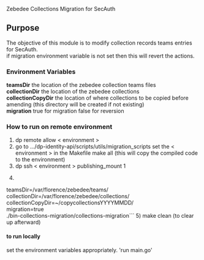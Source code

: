 Zebedee Collections Migration for SecAuth    

## Purpose
The objective of this module is to modify collection records teams entries for SecAuth.   
if migration environment variable is not set then this will revert the actions.

### Environment Variables
**teamsDir** the location of the zebedee collection teams files   
**collectionDir** the location of the zebedee collections   
**collectionCopyDir** the location of where collections to be copied before amending (this directory will be created if not existing)  
**migration** true for migration false for reversion


### How to run on remote environment ###
1) dp remote allow \< environment \>
2) go to .../dp-identity-api/scripts/utils/migration_scripts
    set the \< environment \> in the Makefile
    make all
    (this will copy the compiled code to the environment)
3) dp ssh \< environment \> publishing_mount 1
4)  ```sudo \
teamsDir=/var/florence/zebedee/teams/ \
collectionDir=/var/florence/zebedee/collections/ \
collectionCopyDir=~/copycollectionsYYYYMMDD/ \
migration=true \
./bin-collections-migration/collections-migration```
5) make clean (to clear up afterward)

#### to run locally ####
set the environment variables  appropriately.
'run main.go'
